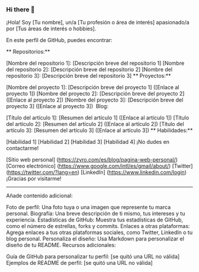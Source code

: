 ### Hi there 👋

¡Hola!
Soy [Tu nombre], un/a [Tu profesión o área de interés] apasionado/a por [Tus áreas de interés o hobbies].

En este perfil de GitHub, puedes encontrar:

** Repositorios:**

[Nombre del repositorio 1]: [Descripción breve del repositorio 1]
[Nombre del repositorio 2]: [Descripción breve del repositorio 2]
[Nombre del repositorio 3]: [Descripción breve del repositorio 3]
** Proyectos:**

[Nombre del proyecto 1]: [Descripción breve del proyecto 1] ([Enlace al proyecto 1])
[Nombre del proyecto 2]: [Descripción breve del proyecto 2] ([Enlace al proyecto 2])
[Nombre del proyecto 3]: [Descripción breve del proyecto 3] ([Enlace al proyecto 3])
️ Blog:

[Título del artículo 1]: [Resumen del artículo 1] ([Enlace al artículo 1])
[Título del artículo 2]: [Resumen del artículo 2] ([Enlace al artículo 2])
[Título del artículo 3]: [Resumen del artículo 3] ([Enlace al artículo 3])
** Habilidades:**

[Habilidad 1]
[Habilidad 2]
[Habilidad 3]
[Habilidad 4]
¡No dudes en contactarme!

[Sitio web personal] (https://zyro.com/es/blog/pagina-web-personal/)
[Correo electrónico] (https://www.google.com/intl/es/gmail/about/)
[Twitter] (https://twitter.com/?lang=en)
[LinkedIn] (https://www.linkedin.com/login)
¡Gracias por visitarme!

---

Añade contenido adicional:

Foto de perfil: Una foto tuya o una imagen que represente tu marca personal.
Biografía: Una breve descripción de ti mismo, tus intereses y tu experiencia.
Estadísticas de GitHub: Muestra tus estadísticas de GitHub, como el número de estrellas, forks y commits.
Enlaces a otras plataformas: Agrega enlaces a tus otras plataformas sociales, como Twitter, LinkedIn o tu blog personal.
Personaliza el diseño: Usa Markdown para personalizar el diseño de tu README.
Recursos adicionales:

Guía de GitHub para personalizar tu perfil: [se quitó una URL no válida]
Ejemplos de README de perfil: [se quitó una URL no válida]
<!--
**lucascano-dev/lucascano-dev** is a ✨ _special_ ✨ repository because its `README.md` (this file) appears on your GitHub profile.

Here are some ideas to get you started:

- 🔭 I’m currently working on ...
- 🌱 I’m currently learning ...
- 👯 I’m looking to collaborate on ...
- 🤔 I’m looking for help with ...
- 💬 Ask me about ...
- 📫 How to reach me: ...
- 😄 Pronouns: ...
- ⚡ Fun fact: ...
-->
